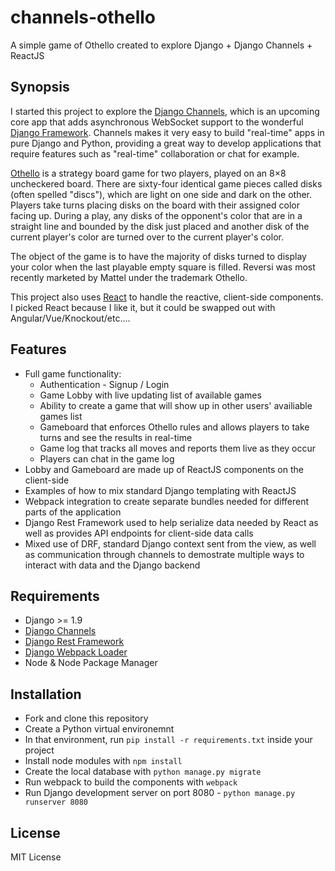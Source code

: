 # channels-othello
A simple game of Othello created to explore Django + Django Channels + ReactJS


## Synopsis

I started this project to explore the [Django Channels](https://github.com/django/channels), which is an upcoming core app that adds asynchronous WebSocket support to the wonderful [Django Framework](http://www.djangoproject.com). Channels makes it very easy to build "real-time" apps in pure Django and Python, providing a great way to develop applications that require features such as "real-time" collaboration or chat for example.  

[Othello](hhttps://en.wikipedia.org/wiki/Reversi) is a strategy board game for two players, played on an 8×8 uncheckered board. There are sixty-four identical game pieces called disks (often spelled "discs"), which are light on one side and dark on the other. Players take turns placing disks on the board with their assigned color facing up. During a play, any disks of the opponent's color that are in a straight line and bounded by the disk just placed and another disk of the current player's color are turned over to the current player's color.

The object of the game is to have the majority of disks turned to display your color when the last playable empty square is filled. Reversi was most recently marketed by Mattel under the trademark Othello.

This project also uses [React](https://facebook.github.io/react/) to handle the reactive, client-side components. I picked React because I like it, but it could be swapped out with Angular/Vue/Knockout/etc....

## Features

* Full game functionality:
    * Authentication - Signup / Login
    * Game Lobby with live updating list of available games
    * Ability to create a game that will show up in other users' availiable games list
    * Gameboard that enforces Othello rules and allows players to take turns and see the results in real-time
    * Game log that tracks all moves and reports them live as they occur
    * Players can chat in the game log
* Lobby and Gameboard are made up of ReactJS components on the client-side
* Examples of how to mix standard Django templating with ReactJS
* Webpack integration to create separate bundles needed for different parts of the application
* Django Rest Framework used to help serialize data needed by React as well as provides API endpoints for client-side data calls
* Mixed use of DRF, standard Django context sent from the view, as well as communication through channels to demostrate multiple ways to interact with data and the Django backend

## Requirements

* Django >= 1.9
* [Django Channels](https://github.com/django/channels)
* [Django Rest Framework](http://www.django-rest-framework.org/)
* [Django Webpack Loader](https://github.com/owais/django-webpack-loader)
* Node & Node Package Manager

## Installation

* Fork and clone this repository
* Create a Python virtual environemnt
* In that environment, run ```pip install -r requirements.txt``` inside your project
* Install node modules with ```npm install```
* Create the local database with ```python manage.py migrate```
* Run webpack to build the components with ```webpack``` 
* Run Django development server on port 8080 - ```python manage.py runserver 8080```

## License

MIT License
